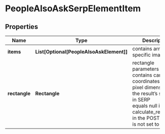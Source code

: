 # PeopleAlsoAskSerpElementItem


## Properties

| Name | Type | Description | Notes |
|------------ | ------------- | ------------- | -------------|
**items** | **List[Optional[PeopleAlsoAskElement]]** | contains arrays of specific images |[optional]|
**rectangle** | **Rectangle** | rectangle parameters<br>contains cartesian coordinates and pixel dimensions of the result’s snippet in SERP<br>equals null if calculate_rectangles in the POST request is not set to true |[optional]|